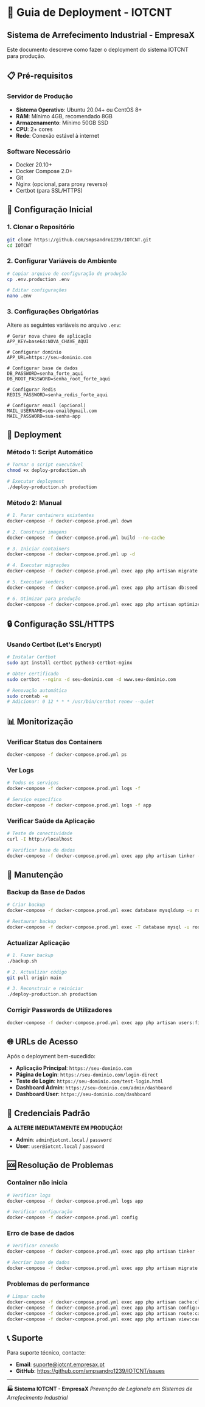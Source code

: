 # 🚀 Guia de Deployment - IOTCNT

## Sistema de Arrefecimento Industrial - EmpresaX

Este documento descreve como fazer o deployment do sistema IOTCNT para produção.

## 📋 Pré-requisitos

### Servidor de Produção
- **Sistema Operativo**: Ubuntu 20.04+ ou CentOS 8+
- **RAM**: Mínimo 4GB, recomendado 8GB
- **Armazenamento**: Mínimo 50GB SSD
- **CPU**: 2+ cores
- **Rede**: Conexão estável à internet

### Software Necessário
- Docker 20.10+
- Docker Compose 2.0+
- Git
- Nginx (opcional, para proxy reverso)
- Certbot (para SSL/HTTPS)

## 🔧 Configuração Inicial

### 1. Clonar o Repositório
```bash
git clone https://github.com/smpsandro1239/IOTCNT.git
cd IOTCNT
```

### 2. Configurar Variáveis de Ambiente
```bash
# Copiar arquivo de configuração de produção
cp .env.production .env

# Editar configurações
nano .env
```

### 3. Configurações Obrigatórias
Altere as seguintes variáveis no arquivo `.env`:

```env
# Gerar nova chave de aplicação
APP_KEY=base64:NOVA_CHAVE_AQUI

# Configurar domínio
APP_URL=https://seu-dominio.com

# Configurar base de dados
DB_PASSWORD=senha_forte_aqui
DB_ROOT_PASSWORD=senha_root_forte_aqui

# Configurar Redis
REDIS_PASSWORD=senha_redis_forte_aqui

# Configurar email (opcional)
MAIL_USERNAME=seu-email@gmail.com
MAIL_PASSWORD=sua-senha-app
```

## 🚀 Deployment

### Método 1: Script Automático
```bash
# Tornar o script executável
chmod +x deploy-production.sh

# Executar deployment
./deploy-production.sh production
```

### Método 2: Manual
```bash
# 1. Parar containers existentes
docker-compose -f docker-compose.prod.yml down

# 2. Construir imagens
docker-compose -f docker-compose.prod.yml build --no-cache

# 3. Iniciar containers
docker-compose -f docker-compose.prod.yml up -d

# 4. Executar migrações
docker-compose -f docker-compose.prod.yml exec app php artisan migrate --force

# 5. Executar seeders
docker-compose -f docker-compose.prod.yml exec app php artisan db:seed --force

# 6. Otimizar para produção
docker-compose -f docker-compose.prod.yml exec app php artisan optimize
```

## 🔒 Configuração SSL/HTTPS

### Usando Certbot (Let's Encrypt)
```bash
# Instalar Certbot
sudo apt install certbot python3-certbot-nginx

# Obter certificado
sudo certbot --nginx -d seu-dominio.com -d www.seu-dominio.com

# Renovação automática
sudo crontab -e
# Adicionar: 0 12 * * * /usr/bin/certbot renew --quiet
```

## 📊 Monitorização

### Verificar Status dos Containers
```bash
docker-compose -f docker-compose.prod.yml ps
```

### Ver Logs
```bash
# Todos os serviços
docker-compose -f docker-compose.prod.yml logs -f

# Serviço específico
docker-compose -f docker-compose.prod.yml logs -f app
```

### Verificar Saúde da Aplicação
```bash
# Teste de conectividade
curl -I http://localhost

# Verificar base de dados
docker-compose -f docker-compose.prod.yml exec app php artisan tinker --execute="echo 'DB OK: ' . DB::connection()->getPdo();"
```

## 🔧 Manutenção

### Backup da Base de Dados
```bash
# Criar backup
docker-compose -f docker-compose.prod.yml exec database mysqldump -u root -p iotcnt_prod > backup_$(date +%Y%m%d).sql

# Restaurar backup
docker-compose -f docker-compose.prod.yml exec -T database mysql -u root -p iotcnt_prod < backup_20240101.sql
```

### Actualizar Aplicação
```bash
# 1. Fazer backup
./backup.sh

# 2. Actualizar código
git pull origin main

# 3. Reconstruir e reiniciar
./deploy-production.sh production
```

### Corrigir Passwords de Utilizadores
```bash
docker-compose -f docker-compose.prod.yml exec app php artisan users:fix-passwords
```

## 🌐 URLs de Acesso

Após o deployment bem-sucedido:

- **Aplicação Principal**: `https://seu-dominio.com`
- **Página de Login**: `https://seu-dominio.com/login-direct`
- **Teste de Login**: `https://seu-dominio.com/test-login.html`
- **Dashboard Admin**: `https://seu-dominio.com/admin/dashboard`
- **Dashboard User**: `https://seu-dominio.com/dashboard`

## 🔐 Credenciais Padrão

**⚠️ ALTERE IMEDIATAMENTE EM PRODUÇÃO!**

- **Admin**: `admin@iotcnt.local` / `password`
- **User**: `user@iotcnt.local` / `password`

## 🆘 Resolução de Problemas

### Container não inicia
```bash
# Verificar logs
docker-compose -f docker-compose.prod.yml logs app

# Verificar configuração
docker-compose -f docker-compose.prod.yml config
```

### Erro de base de dados
```bash
# Verificar conexão
docker-compose -f docker-compose.prod.yml exec app php artisan tinker --execute="DB::connection()->getPdo();"

# Recriar base de dados
docker-compose -f docker-compose.prod.yml exec app php artisan migrate:fresh --seed --force
```

### Problemas de performance
```bash
# Limpar cache
docker-compose -f docker-compose.prod.yml exec app php artisan cache:clear
docker-compose -f docker-compose.prod.yml exec app php artisan config:cache
docker-compose -f docker-compose.prod.yml exec app php artisan route:cache
docker-compose -f docker-compose.prod.yml exec app php artisan view:cache
```

## 📞 Suporte

Para suporte técnico, contacte:
- **Email**: suporte@iotcnt.empresax.pt
- **GitHub**: https://github.com/smpsandro1239/IOTCNT/issues

---

**🏭 Sistema IOTCNT - EmpresaX**
*Prevenção de Legionela em Sistemas de Arrefecimento Industrial*
